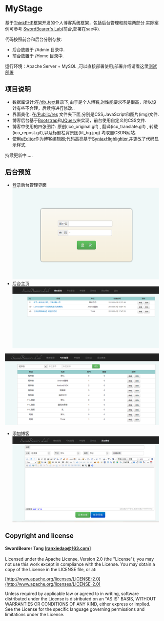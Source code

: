 # MyStage

基于[ThinkPHP](https://github.com/liu21st/thinkphp)框架开发的个人博客系统框架，包括后台管理和前端两部分.实际案例可参考 [SwordBearer's Lab](http://www.swordbearer.sinaapp.com)(前台,部署在sae中).

代码按照前台和后台分别存放:
+ 后台放置于 /Admin 目录中.
+ 前台放置于 /Home 目录中.
  
运行环境：Apache Server + MySQL ,可以直接部署使用;部署介绍请看这里[测试部署](https://github.com/SwordBearer/MyStage/blob/master/测试部署.md)

## 项目说明

* 数据库设计:在[/db_text](https://github.com/SwordBearer/MyStage/tree/master/db_text)目录下,由于是个人博客,对性能要求不是很高，所以设计有些不合理，后续将进行修改..
* 界面美化: 在[/Public/res](https://github.com/SwordBearer/MyStage/tree/master/Public/res) 文件夹下面,分别是CSS,JavaScript和图片(img)文件.
* 博客后台基于[Bootstrap](https://github.com/twitter/bootstrap)和[JQuery](https://github.com/jquery/jquery)来实现，前台使用自定义的CSS文件.
* 博客中使用的四张图片: 原创(ico_original.gif) , 翻译(ico_translate.gif) , 转载(ico_repost.gif),以及标题栏背景图(tit_bg.jpg)
均取自CSDN网站.
* 使用[uEditor](https://github.com/campaign/ueditor)作为博客编辑器;代码高亮基于[SyntaxHighlighter](https://github.com/alexgorbatchev/SyntaxHighlighter),并更改了代码显示样式.

持续更新中.....

## 后台预览

* 登录后台管理界面
![](https://github.com/SwordBearer/MyStage/raw/master/screenshots/admin_login.png)
* 后台主页
![](https://github.com/SwordBearer/MyStage/raw/master/screenshots/admin_index.png)

![](https://github.com/SwordBearer/MyStage/raw/master/screenshots/admin_category_manage.PNG)
* 添加博客
![](https://github.com/SwordBearer/MyStage/raw/master/screenshots/admin_add_blog.PNG)


## Copyright and license

#### SwordBearer Tang [ranxiedao@163.com]

Licensed under the Apache License, Version 2.0 (the "License");
you may not use this work except in compliance with the License.
You may obtain a copy of the License in the LICENSE file, or at:

  [http://www.apache.org/licenses/LICENSE-2.0](http://www.apache.org/licenses/LICENSE-2.0)

Unless required by applicable law or agreed to in writing, software
distributed under the License is distributed on an "AS IS" BASIS,
WITHOUT WARRANTIES OR CONDITIONS OF ANY KIND, either express or implied.
See the License for the specific language governing permissions and
limitations under the License.
